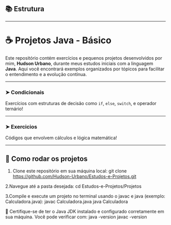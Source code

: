 
## 📚 Estrutura

---

# ☕ Projetos Java - Básico

Este repositório contém exercícios e pequenos projetos desenvolvidos por mim, **Hudson Urbano**, durante meus estudos iniciais com a linguagem **Java**. Aqui você encontrará exemplos organizados por tópicos para facilitar o entendimento e a evolução contínua.

---

### ➤ Condicionais
Exercícios com estruturas de decisão como `if`, `else`, `switch`, e operador ternário!

---

### ➤ Exercicios
Códigos que envolvem cálculos e lógica matemática!


---

## 🚀 Como rodar os projetos

1. Clone este repositório em sua máquina local:
git clone https://github.com/Hudson-Urbano/Estudos-e-Projetos.git

2.Navegue até a pasta desejada:
cd Estudos-e-Projetos/Projetos

3.Compile e execute um projeto no terminal usando o javac e java (exemplo: Calculadora.java):
javac Calculadora.java
java Calculadora

📌 Certifique-se de ter o Java JDK instalado e configurado corretamente em sua máquina.
Você pode verificar com:
java -version
javac -version
